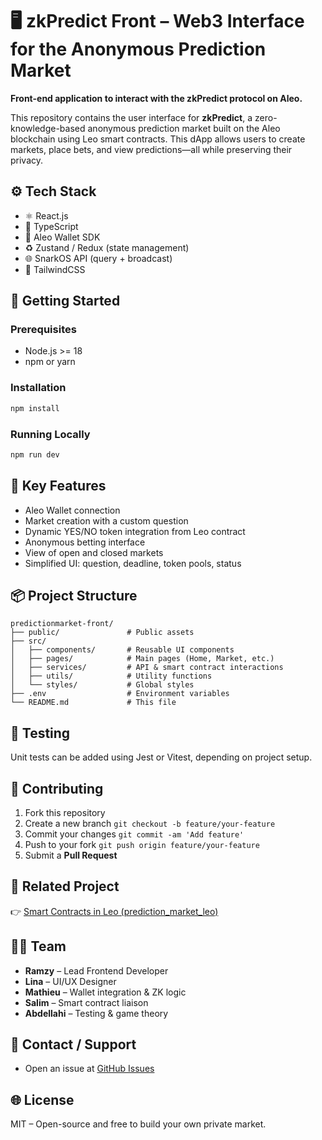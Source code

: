 
# 🖥️ zkPredict Front – Web3 Interface for the Anonymous Prediction Market

**Front-end application to interact with the zkPredict protocol on Aleo.**

This repository contains the user interface for **zkPredict**, a zero-knowledge-based anonymous prediction market built on the Aleo blockchain using Leo smart contracts. This dApp allows users to create markets, place bets, and view predictions—all while preserving their privacy.

## ⚙️ Tech Stack

- ⚛️ React.js
- 🦺 TypeScript
- 🔐 Aleo Wallet SDK
- ♻️ Zustand / Redux (state management)
- 🌐 SnarkOS API (query + broadcast)
- 🎨 TailwindCSS

## 🚀 Getting Started

### Prerequisites

- Node.js >= 18
- npm or yarn

### Installation

```bash
npm install
```

### Running Locally

```bash
npm run dev
```

## 🔑 Key Features

- Aleo Wallet connection
- Market creation with a custom question
- Dynamic YES/NO token integration from Leo contract
- Anonymous betting interface
- View of open and closed markets
- Simplified UI: question, deadline, token pools, status

## 📦 Project Structure

```
predictionmarket-front/
├── public/               # Public assets
├── src/
│   ├── components/       # Reusable UI components
│   ├── pages/            # Main pages (Home, Market, etc.)
│   ├── services/         # API & smart contract interactions
│   ├── utils/            # Utility functions
│   └── styles/           # Global styles
├── .env                  # Environment variables
└── README.md             # This file
```

## 🧪 Testing

Unit tests can be added using Jest or Vitest, depending on project setup.

## 🤝 Contributing

1. Fork this repository  
2. Create a new branch `git checkout -b feature/your-feature`  
3. Commit your changes `git commit -am 'Add feature'`  
4. Push to your fork `git push origin feature/your-feature`  
5. Submit a **Pull Request**

## 🧠 Related Project

👉 [Smart Contracts in Leo (prediction_market_leo)](https://github.com/alphabetaZK/prediction_market_leo)

## 👨‍💻 Team

- **Ramzy** – Lead Frontend Developer  
- **Lina** – UI/UX Designer  
- **Mathieu** – Wallet integration & ZK logic  
- **Salim** – Smart contract liaison  
- **Abdellahi** – Testing & game theory

## 📩 Contact / Support

- Open an issue at [GitHub Issues](https://github.com/alphabetaZK/predictionmarket-front/issues)

## 🌐 License

MIT – Open-source and free to build your own private market.

